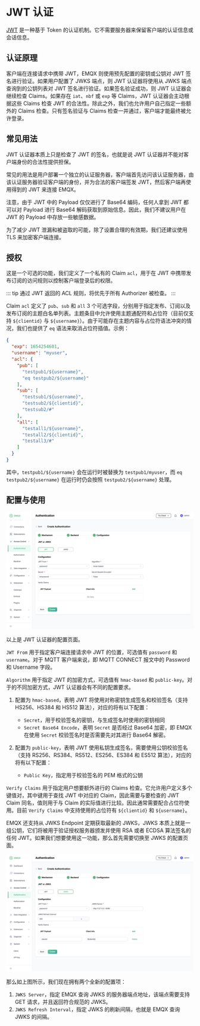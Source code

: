 # JWT 认证

[JWT](https://jwt.io/) 是一种基于 Token 的认证机制。它不需要服务器来保留客户端的认证信息或会话信息。

## 认证原理

客户端在连接请求中携带 JWT，EMQX 则使用预先配置的密钥或公钥对 JWT 签名进行验证。如果用户配置了 JWKS 端点，则 JWT 认证器将使用从 JWKS 端点查询到的公钥列表对 JWT 签名进行验证。如果签名验证成功，则 JWT 认证器会继续检查 Claims。如果存在 `iat`、`nbf` 或 `exp` 等 Claims，JWT 认证器会主动根据这些 Claims 检查 JWT 的合法性。除此之外，我们也允许用户自己指定一些额外的 Claims 检查。只有签名验证与 Claims 检查一并通过，客户端才能最终被允许登录。

## 常见用法

JWT 认证器本质上只是检查了 JWT 的签名，也就是说 JWT 认证器并不能对客户端身份的合法性提供担保。

常见的用法是用户部署一个独立的认证服务器，客户端首先访问该认证服务器，由该认证服务器验证客户端的身份，并为合法的客户端签发 JWT，然后客户端再使用得到的 JWT 来连接 EMQX。

注意，由于 JWT 中的 Payload 仅仅进行了 Base64 编码，任何人拿到 JWT 都可以对 Payload 进行 Base64 解码获取到原始信息。因此，我们不建议用户在 JWT 的 Payload 中存放一些敏感数据。

为了减少 JWT 泄漏和被盗取的可能，除了设置合理的有效期，我们还建议使用 TLS 来加密客户端连接。

## 授权

这是一个可选的功能，我们定义了一个私有的 Claim `acl`，用于在 JWT 中携带发布订阅的访问规则以控制客户端登录后的权限。

::: tip
通过 JWT 返回的 ACL 规则，将优先于所有 Authorizer 被检查。
:::

Claim `acl`  定义了 `pub`、`sub` 和 `all` 3 个可选字段，分别用于指定发布、订阅以及发布订阅的主题白名单列表。主题条目中允许使用主题通配符和占位符（目前仅支持 `${clientid}` 与 `${username}`）。由于可能存在主题内容与占位符语法冲突的情况，我们也提供了 `eq` 语法来取消占位符插值。示例：

```json
{
  "exp": 1654254601,
  "username": "myuser",
  "acl": {
    "pub": [
      "testpub1/${username}",
      "eq testpub2/${username}"
    ],
    "sub": [
      "testsub1/${username}",
      "testsub2/${clientid}",
      "testsub2/#"
    ],
    "all": [
      "testall1/${username}",
      "testall2/${clientid}",
      "testall3/#"
    ]
  }
}
```

其中，`testpub1/${username}` 会在运行时被替换为 `testpub1/myuser`，而 `eq testpub2/${username}` 在运行时仍会按照 `testpub2/${username}` 处理。

## 配置与使用

![](./assets/authn-jwt-1.png)

以上是 JWT 认证器的配置页面。

`JWT From` 用于指定客户端连接请求中 JWT 的位置，可选值有 `password` 和 `username`。对于 MQTT 客户端来说，即 MQTT CONNECT 报文中的 Password 和 Username 字段。

`Algorithm` 用于指定 JWT 的加密方式，可选值有 `hmac-based` 和 `public-key`。对于的不同加密方式，JWT 认证器会有不同的配置要求。

1. 配置为 `hmac-based`，表明 JWT 将使用对称密钥生成签名和校验签名（支持 HS256、HS384 和 HS512 算法），对应的将有以下配置：
   - `Secret`，用于校验签名的密钥，与生成签名时使用的密钥相同
   - `Secret Base64 Encode`，表明 `Secret` 是否经过 Base64 加密，即 EMQX 在使用 `Secret` 校验签名时是否需要先对其进行 Base64 解密。

2. 配置为 `public-key`，表明 JWT 使用私钥生成签名，需要使用公钥校验签名（支持 RS256、RS384、RS512、ES256、ES384 和 ES512 算法），对应的将有以下配置：
   - `Public Key`，指定用于校验签名的 PEM 格式的公钥

`Verify Claims` 用于指定用户想要额外进行的 Claims 检查。它允许用户定义多个键值对，其中键用于查找  JWT 中对应的 Claim，因此需要与要检查的 JWT Claim 同名，值则用于与 Claim 的实际值进行比较。因此通常需要配合占位符使用。目前 `Verify Claims` 中支持使用的占位符有 `${clientid}` 和 `${username}`。

EMQX 还支持从 JWKS Endpoint 定期获取最新的 JWKS，JWKS 本质上就是一组公钥，它们将被用于验证授权服务器颁发并使用 RSA 或者 ECDSA 算法签名的任何 JWT。如果我们想要使用这一功能，那么首先需要切换至 JWKS 的配置页面。

![](./assets/authn-jwt-2.png)

那么如上图所示，我们现在拥有两个全新的配置项：

1. `JWKS Server`，指定 EMQX 查询 JWKS 的服务器端点地址，该端点需要支持 GET 请求，并且返回符合规范的 JWKS。
2. `JWKS Refresh Interval`，指定 JWKS 的刷新间隔，也就是 EMQX 查询 JWKS 的间隔。
